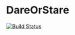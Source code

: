 DareOrStare
===========

[![Build Status](https://travis-ci.org/nfqakademija/webtaxi.svg?branch=master)](https://travis-ci.org/nfqakademija/webtaxi)